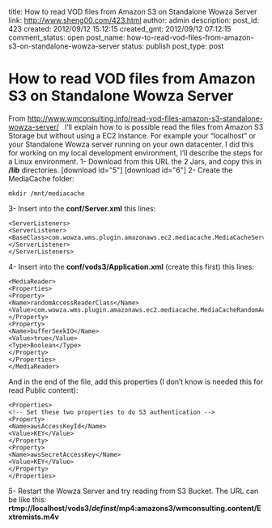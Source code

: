 title: How to read VOD files from Amazon S3 on Standalone Wowza Server
link: http://www.sheng00.com/423.html
author: admin
description: 
post_id: 423
created: 2012/09/12 15:12:15
created_gmt: 2012/09/12 07:12:15
comment_status: open
post_name: how-to-read-vod-files-from-amazon-s3-on-standalone-wowza-server
status: publish
post_type: post

# How to read VOD files from Amazon S3 on Standalone Wowza Server

From <http://www.wmconsulting.info/read-vod-files-amazon-s3-standalone-wowza-server/>   I’ll explain how to is possible read the files from Amazon S3 Storage but without using a EC2 instance. For example your “localhost” or your Standalone Wowza server running on your own datacenter. I did this for working on my local development environment, I’ll describe the steps for a Linux environment. 1- Download from this URL the 2 Jars, and copy this in **/lib** directories. [download id="5"] [download id="6"] 2- Create the MediaCache folder: 
    
    
    mkdir /mnt/mediacache

3- Insert into the **conf/Server.xml** this lines: 
    
    
    <ServerListeners>
    <ServerListener>
    <BaseClass>com.wowza.wms.plugin.amazonaws.ec2.mediacache.MediaCacheServerListenerAmazonEC2</BaseClass>
    </ServerListener>
    </ServerListeners>
    

4- Insert into the **conf/vods3/Application.xml** (create this first) this lines: 
    
    
    <MediaReader>
    <Properties>
    <Property>
    <Name>randomAccessReaderClass</Name>
    <Value>com.wowza.wms.plugin.amazonaws.ec2.mediacache.MediaCacheRandomAccessReaderAmazonEC2</Value>
    </Property>
    <Property>
    <Name>bufferSeekIO</Name>
    <Value>true</Value>
    <Type>Boolean</Type>
    </Property>
    </Properties>
    </MediaReader>
    

And in the end of the file, add this properties (I don’t know is needed this for read Public content): 
    
    
    <Properties>
    <!-- Set these two properties to do S3 authentication -->
    <Property>
    <Name>awsAccessKeyId</Name>
    <Value>KEY</Value>
    </Property>
    <Property>
    <Name>awsSecretAccessKey</Name>
    <Value>KEY</Value>
    </Property>
    </Properties>
    

5- Restart the Wowza Server and try reading from S3 Bucket. The URL can be like this: **rtmp://localhost/vods3/_definst_/mp4:amazons3/wmconsulting.content/Extremists.m4v**
